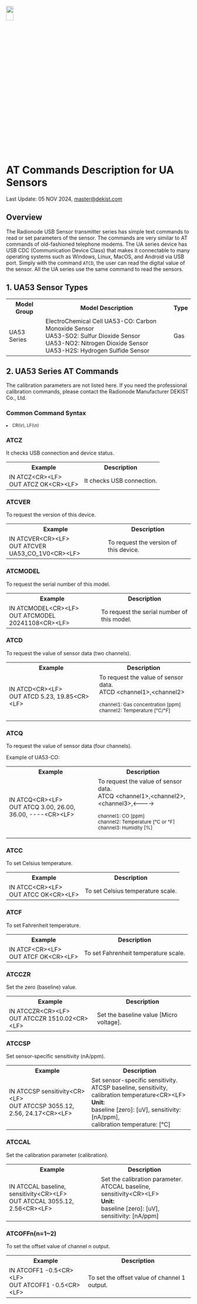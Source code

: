 <img src="https://github.com/user-attachments/assets/771264bf-60dc-46db-bd62-2f0d790b0e11" width="20%" height="10%">

<html lang="en">
<head>
<h1> AT Commands Description for UA Sensors </h1> 
<p>Last Update: 05 NOV 2024, <a href="mailto:master@dekist.com">master@dekist.com</a></p>
  
<h2>Overview</h2>
<p> The Radionode USB Sensor transmitter series has simple text commands to read or set parameters of the sensor. The commands are very similar to AT commands of old-fashioned telephone modems. The UA series device has USB CDC (Communication Device Class) that makes it connectable to many operating systems such as Windows, Linux, MacOS, and Android via USB port. Simply with the command <code>ATCD</code>, the user can read the digital value of the sensor. All the UA series use the same command to read the sensors.</p>

<h2>1. UA53 Sensor Types</h2>
<table>
    <tr>
        <th>Model Group</th>
        <th>Model Description</th>
        <th>Type</th>
    </tr>
    <tr>
        <td>UA53 Series</td>
        <td>
          ElectroChemical Cell
          UA53-CO: Carbon Monoxide Sensor</br>
          UA53-SO2: Sulfur Dioxide Sensor</br>
          UA53-NO2: Nitrogen Dioxide Sensor</br>
          UA53-H2S: Hydrogen Sulfide Sensor</br>
        </td>
        <td>Gas</td>
    </tr>
</table>

<h2>2. UA53 Series AT Commands</h2>
<p>The calibration parameters are not listed here. If you need the professional calibration commands, please contact the Radionode Manufacturer DEKIST Co., Ltd.</p>

<h3>Common Command Syntax</h3>
<li style="font-size: smaller;"> CR(\r), LF(\n)</li>

<h3>ATCZ</h3>
<p>It checks USB connection and device status.</p>
<table>
    <tr>
        <th>Example</th>
        <th>Description</th>
    </tr>
    <tr>
        <td>
            IN ATCZ&lt;CR&gt;&lt;LF&gt;<br>
            OUT ATCZ OK&lt;CR&gt;&lt;LF&gt;
        </td>
        <td>It checks USB connection.</td>
    </tr>
</table>

<h3>ATCVER</h3>
<p>To request the version of this device.</p>
<table>
    <tr>
        <th>Example</th>
        <th>Description</th>
    </tr>
    <tr>
        <td>IN ATCVER&lt;CR&gt;&lt;LF&gt;<br>OUT ATCVER UA53_CO_1V0&lt;CR&gt;&lt;LF&gt;</td>
        <td>To request the version of this device.</td>
    </tr>
</table>

<h3>ATCMODEL</h3>
<p>To request the serial number of this model.</p>
<table>
    <tr>
        <th>Example</th>
        <th>Description</th>
    </tr>
    <tr>
        <td>IN ATCMODEL&lt;CR&gt;&lt;LF&gt;<br>OUT ATCMODEL 20241108&lt;CR&gt;&lt;LF&gt;</td>
        <td>To request the serial number of this model.</td>
    </tr>
</table>

<h3>ATCD</h3>
<p>To request the value of sensor data (two channels).</p>
<table>
    <tr>
        <th>Example</th>
        <th>Description</th>
    </tr>
    <tr>
        <td>
            IN ATCD&lt;CR&gt;&lt;LF&gt;<br>
            OUT ATCD 5.23, 19.85&lt;CR&gt;&lt;LF&gt;
        </td>
        <td>
            To request the value of sensor data.<br>
            ATCD &lt;channel1&gt;,&lt;channel2&gt;<br>
            <ul style="list-style-type: none; padding-left: 0;">
                <li style="font-size: smaller;">channel1: Gas concentration [ppm]</li>
                <li style="font-size: smaller;">channel2: Temperature [°C/°F]</li>
            </ul>
        </td>
    </tr>
</table>

<h3>ATCQ</h3>
<p>To request the value of sensor data (four channels).</p>
<p>Example of UA53-CO:</p>
<table>
    <tr>
        <th>Example</th>
        <th>Description</th>
    </tr>
    <tr>
        <td>
            IN ATCQ&lt;CR&gt;&lt;LF&gt;<br>
            OUT ATCQ 3.00, 26.00, 36.00, ----&lt;CR&gt;&lt;LF&gt;
        </td>
        <td>
            To request the value of sensor data.<br>
            ATCQ &lt;channel1&gt;,&lt;channel2&gt;,&lt;channel3&gt;,&lt;----&gt;<br>
            <ul style="list-style-type: none; padding-left: 0;">
                <li style="font-size: smaller;">channel1: CO [ppm]</li>
                <li style="font-size: smaller;">channel2: Temperature [°C or °F]</li>
                <li style="font-size: smaller;">channel3: Humidity [%]</li>
            </ul>
        </td>
    </tr>
</table>

<h3>ATCC</h3>
<p>To set Celsius temperature.</p>
<table>
    <tr>
        <th>Example</th>
        <th>Description</th>
    </tr>
    <tr>
        <td>IN ATCC&lt;CR&gt;&lt;LF&gt;<br>OUT ATCC OK&lt;CR&gt;&lt;LF&gt;</td>
        <td>To set Celsius temperature scale.</td>
    </tr>
</table>

<h3>ATCF</h3>
<p>To set Fahrenheit temperature.</p>
<table>
    <tr>
        <th>Example</th>
        <th>Description</th>
    </tr>
    <tr>
        <td>IN ATCF&lt;CR&gt;&lt;LF&gt;<br>OUT ATCF OK&lt;CR&gt;&lt;LF&gt;</td>
        <td>To set Fahrenheit temperature scale.</td>
    </tr>
</table>


<h3>ATCCZR</h3>
<p>Set the zero (baseline) value.</p>
<table>
    <tr>
        <th>Example</th>
        <th>Description</th>
    </tr>
    <tr>
        <td>
            IN ATCCZR&lt;CR&gt;&lt;LF&gt;<br>
            OUT ATCCZR 1510.02&lt;CR&gt;&lt;LF&gt;
        </td>
        <td>Set the baseline value [Micro voltage].</td>
    </tr>
</table>

<h3>ATCCSP</h3>
<p>Set sensor-specific sensitivity (nA/ppm).</p>
<table>
    <tr>
        <th>Example</th>
        <th>Description</th>
    </tr>
    <tr>
        <td>
            IN ATCCSP sensitivity&lt;CR&gt;&lt;LF&gt;<br>
            OUT ATCCSP 3055.12, 2.56, 24.17&lt;CR&gt;&lt;LF&gt;
        </td>
        <td>
            Set sensor-specific sensitivity.<br>
            ATCSP baseline, sensitivity, calibration temperature&lt;CR&gt;&lt;LF&gt;<br>
            <strong>Unit:</strong><br>
            baseline [zero]: [uV], sensitivity: [nA/ppm],<br>
            calibration temperature: [°C]
        </td>
    </tr>
</table>

<h3>ATCCAL</h3>
<p>Set the calibration parameter (calibration).</p>
<table>
    <tr>
        <th>Example</th>
        <th>Description</th>
    </tr>
    <tr>
        <td>
            IN ATCCAL baseline, sensitivity&lt;CR&gt;&lt;LF&gt;<br>
            OUT ATCCAL 3055.12, 2.56&lt;CR&gt;&lt;LF&gt;
        </td>
        <td>
            Set the calibration parameter.<br>
            ATCCAL baseline, sensitivity&lt;CR&gt;&lt;LF&gt;<br>
            <strong>Unit:</strong><br>
            baseline [zero]: [uV], sensitivity: [nA/ppm]
        </td>
    </tr>
</table>

<h3>ATCOFFn(n=1~2)</h3>
<p>To set the offset value of channel n output.</p>
<table>
    <tr>
        <th>Example</th>
        <th>Description</th>
    </tr>
    <tr>
        <td>
            IN ATCOFF1 -0.5&lt;CR&gt;&lt;LF&gt;<br>
            OUT ATCOFF1 -0.5&lt;CR&gt;&lt;LF&gt;
        </td>
        <td>To set the offset value of channel 1 output.</td>
    </tr>
</table>

